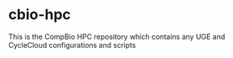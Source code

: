 # cbio-hpc
This is the CompBio HPC repository which contains any UGE and CycleCloud configurations and scripts
